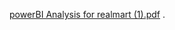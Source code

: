 [powerBI Analysis for realmart (1).pdf](https://github.com/user-attachments/files/17342605/powerBI.Analysis.for.realmart.1.pdf)
.
